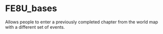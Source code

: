 # FE8U_bases
 Allows people to enter a previously completed chapter from the world map with a different set of events.
